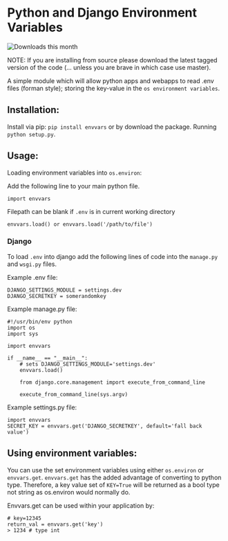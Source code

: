 Python and Django Environment Variables
============

![Downloads this month](https://pypip.in/d/envvars/badge.png)

NOTE: If you are installing from source please download the latest tagged version of the code (... unless you are brave in which case use master).

A simple module which will allow python apps and webapps to read .env files (forman style); storing the key-value in the `os environment variables`.

## Installation:

Install via pip: `pip install envvars` or by download the package. Running `python setup.py`.


## Usage:

Loading environment variables into `os.environ`:

Add the following line to your main python file.

    import envvars

Filepath can be blank if `.env` is in current working directory

    envvars.load() or envvars.load('/path/to/file')

### Django

To load `.env` into django add the following lines of code into the `manage.py` and `wsgi.py` files.

Example .env file:

    DJANGO_SETTINGS_MODULE = settings.dev
    DJANGO_SECRETKEY = somerandomkey

Example manage.py file:

    #!/usr/bin/env python
    import os
    import sys

    import envvars

    if __name__ == "__main__":
        # sets DJANGO_SETTINGS_MODULE='settings.dev'
        envvars.load()

        from django.core.management import execute_from_command_line

        execute_from_command_line(sys.argv)


Example settings.py file:

    import envvars
    SECRET_KEY = envvars.get('DJANGO_SECRETKEY', default='fall back value')



## Using environment variables:

You can use the set environment variables using either `os.environ` or `envvars.get`. `envvars.get` has the added advantage of converting to python type. Therefore, a key value set of `KEY=True` will be returned as a bool type not string as os.environ would normally do.

Envvars.get can be used within your application by:

    # key=12345
    return_val = envvars.get('key')
    > 1234 # type int
